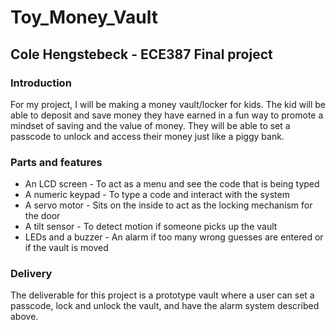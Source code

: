 # Toy_Money_Vault
## Cole Hengstebeck - ECE387 Final project



### Introduction
For my project, I will be making a money vault/locker for kids. The kid will be able to deposit and save money they have earned in a fun way to promote a mindset of saving and the value of money. They will be able to set a passcode to unlock and access their money just like a piggy bank.

### Parts and features
- An LCD screen - To act as a menu and see the code that is being typed
- A numeric keypad - To type a code and interact with the system
- A servo motor - Sits on the inside to act as the locking mechanism for the door
- A tilt sensor - To detect motion if someone picks up the vault
- LEDs and a buzzer - An alarm if too many wrong guesses are entered or if the vault is moved

### Delivery
The deliverable for this project is a prototype vault where a user can set a passcode, lock and unlock the vault, and have the alarm system described above.
